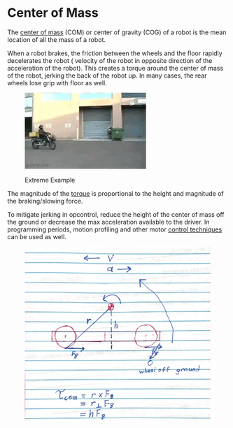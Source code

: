 # Center of Mass

The [center of mass](https://en.wikipedia.org/wiki/Center\_of\_mass) (COM) or center of gravity (COG) of a robot is the mean location of all the mass of a robot.

When a robot brakes, the friction between the wheels and the floor rapidly decelerates the robot ( velocity of the robot in opposite direction of the acceleration of the robot). This creates a torque around the center of mass of the robot, jerking the back of the robot up. In many cases, the rear wheels lose grip with floor as well.

<figure><img src="../../.gitbook/assets/tumblr_oy84sf73Zv1ss46elo1_400.gif" alt=""><figcaption><p>Extreme Example</p></figcaption></figure>

The magnitude of the [torque](torque.md) is proportional to the height and magnitude of the braking/slowing force.

To mitigate jerking in opcontrol, reduce the height of the center of mass off the ground or decrease the max acceleration available to the driver. In programming periods, motion profiling and other motor [control techniques](../../software/control-algorithms/) can be used as well.

<figure><img src="../../.gitbook/assets/com drawing v2.png" alt="" width="528"><figcaption></figcaption></figure>
